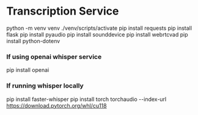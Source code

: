 # Transcription Service
python -m venv venv
./venv/scripts/activate
pip install requests
pip install flask
pip install pyaudio
pip install sounddevice
pip install webrtcvad
pip install python-dotenv

### If using openai whisper service

pip install openai

### If running whisper locally

pip install faster-whisper
pip install torch torchaudio --index-url https://download.pytorch.org/whl/cu118
